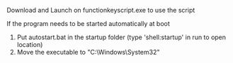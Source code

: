 Download and Launch on functionkeyscript.exe to use the script

If the program needs to be started automatically at boot 
1. Put autostart.bat in the startup folder (type 'shell:startup' in run to open location)
2. Move the executable to "C:\Windows\System32\"

